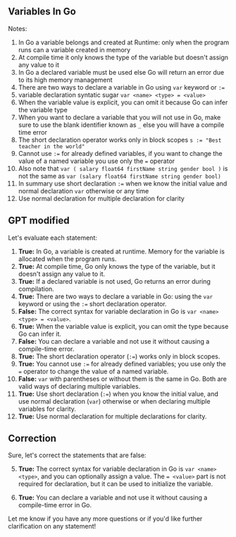 ## Variables In Go
Notes:
1. In Go a variable belongs and created at Runtime: only when the program runs can a variable created in memory
2. At compile time it only knows the type of the variable but doesn't assign any value to it
3. In Go a declared variable must be used else Go will return an error due to its high memory management
4. There are two ways to declare a variable in Go using `var` keyword or `:=`
5. variable declaration syntatic sugar `var <name> <type> = <value>`
6. When the variable value is explicit, you can omit it because Go can infer the variable type
7. When you want to declare a variable that you will not use in Go, make sure to use the blank identifier known as `_` else you will have a compile time error
8. The short declaration operator works only in block scopes `s := "Best teacher in the world"`
9. Cannot use `:=` for already defined variables, if you want to change the value of a named variable you use only the `=` operator
10. Also note that `var (
    salary float64
    firstName string
    gender bool
    )` is not the same as `var (salary float64 firstName string gender bool)`
11. In summary use short declaration `:=` when we know the initial value and normal declaration `var` otherwise or any time
12. Use normal declaration for multiple declaration for clarity


## GPT modified
Let's evaluate each statement:

1. **True:** In Go, a variable is created at runtime. Memory for the variable is allocated when the program runs.
2. **True:** At compile time, Go only knows the type of the variable, but it doesn't assign any value to it.
3. **True:** If a declared variable is not used, Go returns an error during compilation.
4. **True:** There are two ways to declare a variable in Go: using the `var` keyword or using the `:=` short declaration operator.
5. **False:** The correct syntax for variable declaration in Go is `var <name> <type> = <value>`.
6. **True:** When the variable value is explicit, you can omit the type because Go can infer it.
7. **False:** You can declare a variable and not use it without causing a compile-time error.
8. **True:** The short declaration operator (`:=`) works only in block scopes.
9. **True:** You cannot use `:=` for already defined variables; you use only the `=` operator to change the value of a named variable.
10. **False:** `var` with parentheses or without them is the same in Go. Both are valid ways of declaring multiple variables.
11. **True:** Use short declaration (`:=`) when you know the initial value, and use normal declaration (`var`) otherwise or when declaring multiple variables for clarity.
12. **True:** Use normal declaration for multiple declarations for clarity.


## Correction

Sure, let's correct the statements that are false:

5. **True:** The correct syntax for variable declaration in Go is `var <name> <type>`, and you can optionally assign a value. The `= <value>` part is not required for declaration, but it can be used to initialize the variable.

7. **True:** You can declare a variable and not use it without causing a compile-time error in Go.

Let me know if you have any more questions or if you'd like further clarification on any statement!